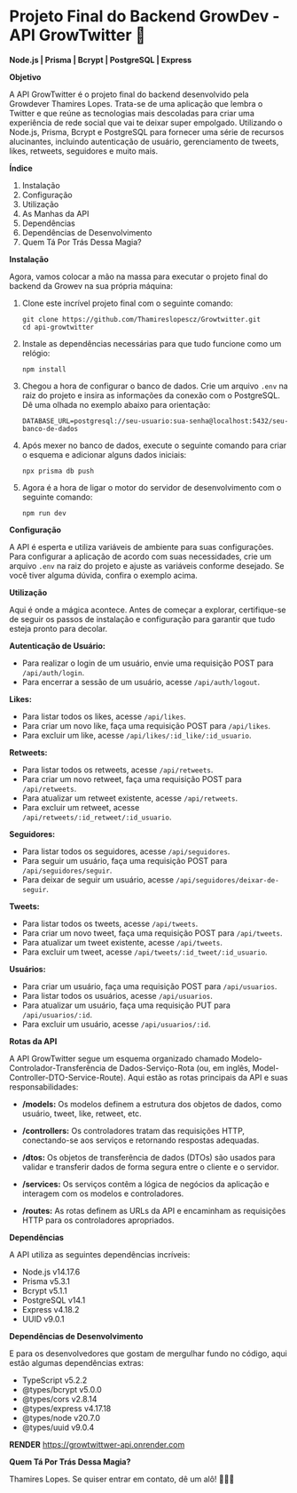 # Projeto Final do Backend GrowDev - API GrowTwitter 🚀

**Node.js | Prisma | Bcrypt | PostgreSQL | Express**

**Objetivo**

A API GrowTwitter é o projeto final do backend desenvolvido pela Growdever Thamires Lopes. Trata-se de uma aplicação que lembra o Twitter e que reúne as tecnologias mais descoladas para criar uma experiência de rede social que vai te deixar super empolgado. Utilizando o Node.js, Prisma, Bcrypt e PostgreSQL para fornecer uma série de recursos alucinantes, incluindo autenticação de usuário, gerenciamento de tweets, likes, retweets, seguidores e muito mais.

**Índice**
1. Instalação
2. Configuração
3. Utilização
4. As Manhas da API
5. Dependências
6. Dependências de Desenvolvimento
7. Quem Tá Por Trás Dessa Magia?

**Instalação**

Agora, vamos colocar a mão na massa para executar o projeto final do backend da Growev na sua própria máquina:

1. Clone este incrível projeto final com o seguinte comando:
   ```
   git clone https://github.com/Thamireslopescz/Growtwitter.git
   cd api-growtwitter
   ```

2. Instale as dependências necessárias para que tudo funcione como um relógio:
   ```
   npm install
   ```

3. Chegou a hora de configurar o banco de dados. Crie um arquivo `.env` na raiz do projeto e insira as informações da conexão com o PostgreSQL. Dê uma olhada no exemplo abaixo para orientação:
   ```
   DATABASE_URL=postgresql://seu-usuario:sua-senha@localhost:5432/seu-banco-de-dados
   ```

4. Após mexer no banco de dados, execute o seguinte comando para criar o esquema e adicionar alguns dados iniciais:
   ```
   npx prisma db push
   ```

5. Agora é a hora de ligar o motor do servidor de desenvolvimento com o seguinte comando:
   ```
   npm run dev
   ```

**Configuração**

A API é esperta e utiliza variáveis de ambiente para suas configurações. Para configurar a aplicação de acordo com suas necessidades, crie um arquivo `.env` na raiz do projeto e ajuste as variáveis conforme desejado. Se você tiver alguma dúvida, confira o exemplo acima.

**Utilização**

Aqui é onde a mágica acontece. Antes de começar a explorar, certifique-se de seguir os passos de instalação e configuração para garantir que tudo esteja pronto para decolar.

**Autenticação de Usuário:**

- Para realizar o login de um usuário, envie uma requisição POST para `/api/auth/login`.
- Para encerrar a sessão de um usuário, acesse `/api/auth/logout`.

**Likes:**

- Para listar todos os likes, acesse `/api/likes`.
- Para criar um novo like, faça uma requisição POST para `/api/likes`.
- Para excluir um like, acesse `/api/likes/:id_like/:id_usuario`.

**Retweets:**

- Para listar todos os retweets, acesse `/api/retweets`.
- Para criar um novo retweet, faça uma requisição POST para `/api/retweets`.
- Para atualizar um retweet existente, acesse `/api/retweets`.
- Para excluir um retweet, acesse `/api/retweets/:id_retweet/:id_usuario`.

**Seguidores:**

- Para listar todos os seguidores, acesse `/api/seguidores`.
- Para seguir um usuário, faça uma requisição POST para `/api/seguidores/seguir`.
- Para deixar de seguir um usuário, acesse `/api/seguidores/deixar-de-seguir`.

**Tweets:**

- Para listar todos os tweets, acesse `/api/tweets`.
- Para criar um novo tweet, faça uma requisição POST para `/api/tweets`.
- Para atualizar um tweet existente, acesse `/api/tweets`.
- Para excluir um tweet, acesse `/api/tweets/:id_tweet/:id_usuario`.

**Usuários:**

- Para criar um usuário, faça uma requisição POST para `/api/usuarios`.
- Para listar todos os usuários, acesse `/api/usuarios`.
- Para atualizar um usuário, faça uma requisição PUT para `/api/usuarios/:id`.
- Para excluir um usuário, acesse `/api/usuarios/:id`.

**Rotas da API**

A API GrowTwitter segue um esquema organizado chamado Modelo-Controlador-Transferência de Dados-Serviço-Rota (ou, em inglês, Model-Controller-DTO-Service-Route). Aqui estão as rotas principais da API e suas responsabilidades:

- **/models:** Os modelos definem a estrutura dos objetos de dados, como usuário, tweet, like, retweet, etc.

- **/controllers:** Os controladores tratam das requisições HTTP, conectando-se aos serviços e retornando respostas adequadas.

- **/dtos:** Os objetos de transferência de dados (DTOs) são usados para validar e transferir dados de forma segura entre o cliente e o servidor.

- **/services:** Os serviços contêm a lógica de negócios da aplicação e interagem com os modelos e controladores.

- **/routes:** As rotas definem as URLs da API e encaminham as requisições HTTP para os controladores apropriados.

**Dependências**

A API utiliza as seguintes dependências incríveis:

- Node.js v14.17.6
- Prisma v5.3.1
- Bcrypt v5.1.1
- PostgreSQL v14.1
- Express v4.18.2
- UUID v9.0.1

**Dependências de Desenvolvimento**

E para os desenvolvedores que gostam de mergulhar fundo no código, aqui estão algumas dependências extras:

- TypeScript v5.2.2
- @types/bcrypt v5.0.0
- @types/cors v2.8.14
- @types/express v4.17.18
- @types/node v20.7.0
- @types/uuid v9.0.4

**RENDER**
https://growtwittwer-api.onrender.com

**Quem Tá Por Trás Dessa Magia?**

Thamires Lopes. Se quiser entrar em contato, dê um alô! 🚀👩‍💻
